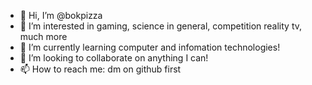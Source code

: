 - 👋 Hi, I’m @bokpizza
- 👀 I’m interested in gaming, science in general, competition reality tv, much more
- 🌱 I’m currently learning computer and infomation technologies!
- 💞️ I’m looking to collaborate on anything I can!
- 📫 How to reach me: dm on github first

<!---
bokpizza/bokpizza is a ✨ special ✨ repository because its `README.md` (this file) appears on your GitHub profile.
You can click the Preview link to take a look at your changes.
--->
